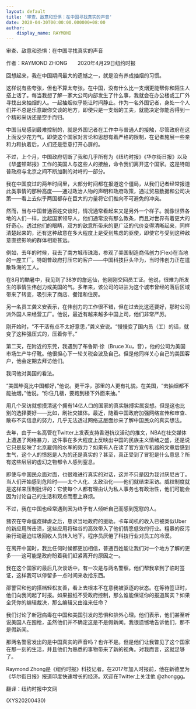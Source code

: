 ```yaml
---
layout: default
title: '审查、敌意和恐惧：在中国寻找真实的声音'
date: 2020-04-30T00:00:00.000000+08:00
author:
    display_name: RAYMOND
---
```


审查、敌意和恐惧：在中国寻找真实的声音

作者：RAYMOND ZHONG　　2020年4月29日纽约时报

回想起来，我在中国期间最大的遗憾之一，就是没有养成抽烟的习惯。

这样说有些夸张，但也不算太夸张。在中国，没有什么比一支烟更能帮你和陌生人搭上话了。每当我想了解一家大公司内部发生了什么事，我就会在办公楼或工厂外寻找出来抽烟的人。一起抽烟似乎能让时间静止。作为一名外国记者，身处一个人们并不总是乐意跟你交谈的地方，即使只是一支烟的工夫，就能决定你能否得到一个精彩采访还是空手而归。

中国当局感到最难控制的，就是外国记者在工作中与普通人的接触，尽管政府在这上面没少花力气。即使这个国家对言论和思想有着严格的限制，在记者施展一些亲和力和执着后，人们还是愿意打开心扉的。

不过，上个月，中国政府切断了我和几乎所有为《纽约时报》《华尔街日报》以及《华盛顿邮报》工作的美国人与这些人的接触，命令我们离开这个国家。这是特朗普政府与北京之间不断加剧的对峙的一部分。

我在中国度过的两年时间里，大部分时间都在报道这个僵局，从我们记者经常报道此类事情的那种高度——通过政治人物的声明和政府政策，通过贸易数据和公司决策——看上去似乎两国都存在巨大的力量将它们推向不可避免的冲突。

然而，当与中国普通百姓交谈时，情况通常看起来又是另外一个样子。就像世界各地的人们一样，比起国家领导人，他们通常没有那么教条，而且对世界有着更大的好奇心。透过他们的眼睛，双方的敌意所带来的更广泛的代价变得清晰起来，同样清楚起来的，还有这种敌意在多大程度上是受到焦虑的驱使，即使它与受到这种敌意直接影响的群体相距甚远。

例如，去年的时候，我去了南方城市珠海，参观了美国制造商伟创力(Flex)在当地的一座工厂。特朗普政府打压它的客户——中国科技巨头华为，当时伟创力正在遣散珠海的工人。

在8月的酷暑中，我见到了38岁的詹远仙，他刚刚交回员工证。他说，很难为所发生的事情生伟创力或美国的气。多年来，该公司的进驻为这个城市曾经的落后区域带来了转变，吸引来了商店、餐馆和住房。

另一名员工龚义安表示，在伟创力的工作很不错，但在过去比这还要好，那时公司派外国人来经营工厂。他说，最近有越来越多中国上司，他们非常严厉。

刚开始时，“不干活有点不太好意思，”龚义安说。“慢慢变了国内员（工）的话，就变了这种强压式的，压着你干。”

第二天，在附近的东莞，我遇到了布鲁斯·徐（Bruce Xu，音），他的公司为美国市场生产牛仔靴。他很担心下一轮关税会波及自己。但是他同样关心自己的美国客户，他会定期去拜访他们。

我问他对美国的看法。

“美国毕竟比中国都好，”他说。更干净，那里的人更有礼貌。在美国，“去抽烟都不能抽烟，”他说。“你住几楼，要跑到楼下外面来抽。”

用几个采访就想摸清这个拥有14亿人口的国家的真实脉搏实属妄想。但是这也比别的选择要好——比如，刷社交媒体。最近，随着中国政府加强网络宣传和审查、散布不实信息的努力，几乎无法透过网络这层面纱来了解中国民众的真实想法。

去年，由于一名高管在Twitter上发表支持香港抗议活动的推文，NBA在社交媒体上遭遇了网络暴力，这件事在多大程度上反映出中国的民族主义情绪之盛，还是说它只是反映了北京雇佣的水军的效力？如果有人在读了官方宣传机器的文章后感到生气，这个人的愤怒是人为的还是真实的？甚至，真正受到了冒犯是什么意思？所有这些层层的虚幻之物都令人感到窒息。

即使与中国民众面对面，也很难进行真实的对话，这并不只是因为我讨厌尼古丁。当人们开始感到危险时——太个人化、太政治化——他们就结束采访。威权制度就是这样来压制批评的：它使每个人都有理由认为私人事务也有政治性，他们可能会因为讨论自己的生活和观点而惹上麻烦。

不过，我在中国也经常遇到因为终于有人倾听自己而感到宽慰的人。

猪农在夺命瘟疫肆虐之后，恳求当地政府的援助。卡车司机的收入已被类似Uber的新应用所击溃，这些应用将硅谷的高效带入了他们情愿低效的行业。粗暴的反污染行动逼迫垃圾回收人员转入地下。程序员厌倦了科技行业对员工的冷漠。

在离开中国时，我比任何时候都更加相信，普通百姓能让我们对一个地方了解的更多——这可能是政府盼着我们赶紧离开的原因之一。

我在这个国家的最后几次谈话中，有一次是与两名警察。他们帮我拿到了临时签证，这样我可以停留多一点时间来收拾东西。

邵警官和他的搭档轻松友善，看上去根本不在意我被驱逐的状态。在等待签证时，他们向我问起了时报。如果报纸不受政府控制，那么谁能保证你的报道属实？如果全凭你的编辑裁决，那么编辑又由谁来任命？

我们讨论了新冠病毒在中国和美国引发的恐惧和排外心理。他们表示，他们甚至听说美国人在囤枪，虽然他们并不确定这是不是假新闻。我很遗憾地告诉他们，那不是假新闻。

那两名警官发出的是中国真实的声音吗？也许不是。但是他们让我瞥见了这个国家在那一刻的生活，并且他们为熟悉的事物带来了新的视角。对我而言，这就足够了。

Raymond Zhong是《纽约时报》科技记者。在2017年加入时报前，他在新德里为《华尔街日报》报道印度快速增长的经济。欢迎在Twitter上关注他 @zhonggg。

翻译：纽约时报中文网

(XYS20200430)

